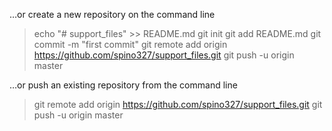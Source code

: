 …or create a new repository on the command line
>echo "# support_files" >> README.md
>git init
>git add README.md
>git commit -m "first commit"
>git remote add origin https://github.com/spino327/support_files.git
>git push -u origin master

…or push an existing repository from the command line
>git remote add origin https://github.com/spino327/support_files.git
>git push -u origin master


